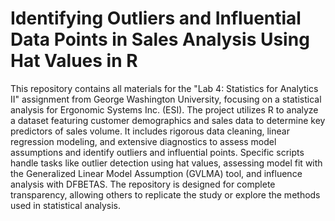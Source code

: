 # Identifying Outliers and Influential Data Points in Sales Analysis Using Hat Values in R

This repository contains all materials for the "Lab 4: Statistics for Analytics II" assignment from George Washington University, focusing on a statistical analysis for Ergonomic Systems Inc. (ESI). The project utilizes R to analyze a dataset featuring customer demographics and sales data to determine key predictors of sales volume. It includes rigorous data cleaning, linear regression modeling, and extensive diagnostics to assess model assumptions and identify outliers and influential points. Specific scripts handle tasks like outlier detection using hat values, assessing model fit with the Generalized Linear Model Assumption (GVLMA) tool, and influence analysis with DFBETAS. The repository is designed for complete transparency, allowing others to replicate the study or explore the methods used in statistical analysis.
